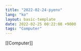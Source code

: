 ```yaml
---
title: "2022-02-24-pyenv"
lang: "ko"
layout: basic-template
date: 2022-02-25 00:22:08 +9000
tags: "Computer"
---
```

[[Computer]]
